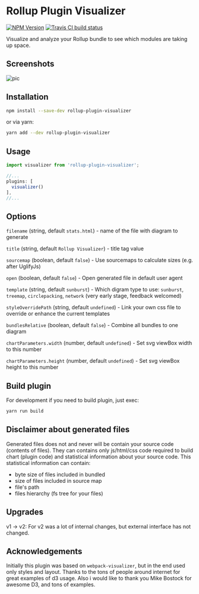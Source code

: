 # Rollup Plugin Visualizer

[![NPM Version](https://img.shields.io/npm/v/rollup-plugin-visualizer.svg)](https://npmjs.org/package/rollup-plugin-visualizer) [![Travis CI build status](https://img.shields.io/travis/com/btd/rollup-plugin-visualizer.svg)](https://travis-ci.com/btd/rollup-plugin-visualizer)

Visualize and analyze your Rollup bundle to see which modules are taking up space.

## Screenshots

![pic](https://github.com/btd/rollup-plugin-visualizer/blob/master/pics/collage.jpg?raw=true)

## Installation

```sh
npm install --save-dev rollup-plugin-visualizer
```

or via yarn:

```sh
yarn add --dev rollup-plugin-visualizer
```

## Usage

```javascript
import visualizer from 'rollup-plugin-visualizer';

//...
plugins: [
  visualizer()
],
//...
```

## Options

`filename` (string, default `stats.html`) - name of the file with diagram to generate

`title` (string, default `Rollup Visualizer`) - title tag value

`sourcemap` (boolean, default `false`) - Use sourcemaps to calculate sizes (e.g. after UglifyJs) 

`open` (boolean, default `false`) - Open generated file in default user agent

`template` (string, default `sunburst`) - Which digram type to use: `sunburst`, `treemap`, `circlepacking`, `network` (very early stage, feedback welcomed)

`styleOverridePath` (string, default `undefined`) - Link your own css file to override or enhance the current templates

`bundlesRelative` (boolean, default `false`) - Combine all bundles to one diagram

`chartParameters.width` (number, default `undefined`) - Set svg viewBox width to this number

`chartParameters.height` (number, default `undefined`) - Set svg viewBox height to this number

## Build plugin

For development if you need to build plugin, just exec:
```js
yarn run build
```

## Disclaimer about generated files

Generated files does not and never will be contain your source code (contents of files). They can contains only js/html/css code required to build chart (plugin code) and statistical information about your source code.
This statistical information can contain:
* byte size of files included in bundled
* size of files included in source map
* file's path
* files hierarchy (fs tree for your files)

## Upgrades

v1 -> v2: For v2 was a lot of internal changes, but external interface has not changed. 

## Acknowledgements

Initially this plugin was based on `webpack-visualizer`, but in the end used only styles and layout. Thanks to the tons of people around internet for great examples of d3 usage. Also i would like to thank you Mike Bostock for awesome D3, and tons of examples.
